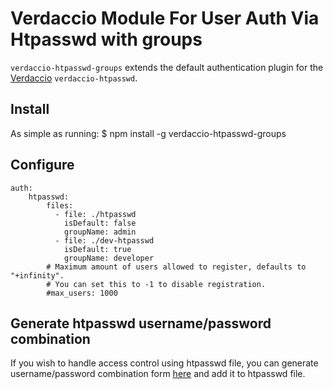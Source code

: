 # Verdaccio Module For User Auth Via Htpasswd with groups

`verdaccio-htpasswd-groups` extends the default authentication plugin for the [Verdaccio](https://github.com/verdaccio/verdaccio) `verdaccio-htpasswd`.

## Install

As simple as running:
    $ npm install -g verdaccio-htpasswd-groups

## Configure

    auth:
        htpasswd:
            files:
              - file: ./htpasswd
                isDefault: false
                groupName: admin
              - file: ./dev-htpasswd
                isDefault: true
                groupName: developer
            # Maximum amount of users allowed to register, defaults to "+infinity".
            # You can set this to -1 to disable registration.
            #max_users: 1000

## Generate htpasswd username/password combination

If you wish to handle access control using htpasswd file, you can generate 
username/password combination form 
[here](http://www.htaccesstools.com/htpasswd-generator/) and add it to htpasswd
file.
